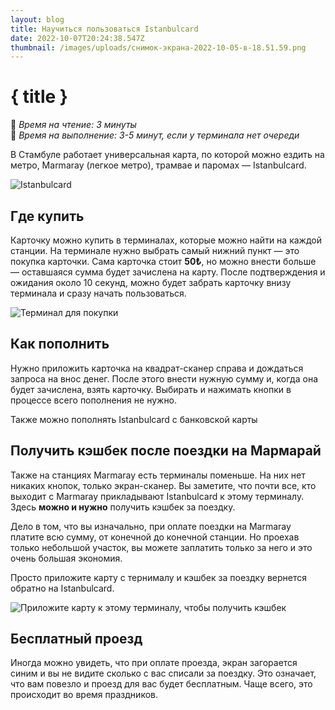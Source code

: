 ```yaml
---
layout: blog
title: Научиться пользоваться Istanbulcard
date: 2022-10-07T20:24:38.547Z
thumbnail: /images/uploads/снимок-экрана-2022-10-05-в-18.51.59.png
---
```

# { title }

📖 *Время на чтение: 3 минуты*\
🏃 *Время на выполнение: 3-5 минут, если у терминала нет очереди*

В Стамбуле работает универсальная карта, по которой можно ездить на метро, Marmaray (легкое метро), трамвае и паромах — Istanbulcard.

![Istanbulcard](https://upload.wikimedia.org/wikipedia/commons/6/66/New_Istanbulkart.jpg)

## Где купить

Карточку можно купить в терминалах, которые можно найти на каждой станции. На терминале нужно выбрать самый нижний пункт — это покупка карточки. Сама карточка стоит **50₺**, но можно внести больше — оставшаяся сумма будет зачислена на карту. После подтверждения и ожидания около 10 секунд, можно будет забрать карточку внизу терминала и сразу начать пользоваться.

![Терминал для покупки](https://nashaplaneta.net/europe/turkey/img_istanbul/transportnaya-karta-istanbulkart-terminal.jpg)

## Как пополнить

Нужно приложить карточка на квадрат-сканер справа и дождаться запроса на внос денег. После этого внести нужную сумму и, когда она будет зачислена, взять карточку. Выбирать и нажимать кнопки в процессе всего пополнения не нужно.

Также можно пополнять Istanbulcard с банковской карты

## Получить кэшбек после поездки на Мармарай

Также на станциях Marmaray есть терминалы поменьше. На них нет никаких кнопок, только экран-сканер. Вы заметите, что почти все, кто выходит с Marmaray прикладывают Istanbulcard к этому терминалу. Здесь **можно и нужно** получить кэшбек за поездку.

Дело в том, что вы изначально, при оплате поездки на Marmaray платите всю сумму, от конечной до конечной станции. Но проехав только небольшой участок, вы можете заплатить только за него и это очень большая экономия.

Просто приложите карту с тернималу и кэшбек за поездку вернется обратно на Istanbulcard.

![Приложите карту к этому терминалу, чтобы получить кэшбек](/images/uploads/2022-10-08-12.36.08.jpg)

## Бесплатный проезд

Иногда можно увидеть, что при оплате проезда, экран загорается синим и вы не видите сколько с вас списали за поездку. Это означает, что вам повезло и проезд для вас будет бесплатным. Чаще всего, это происходит во время праздников.